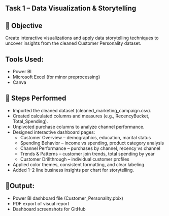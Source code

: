 ## Task 1 – Data Visualization & Storytelling 

## 🎯 Objective
Create interactive visualizations and apply data storytelling techniques to uncover insights from the cleaned Customer Personality dataset.

## Tools Used:

- Power BI
- Microsoft Excel (for minor preprocessing)
- Canva

## 🔧 Steps Performed

- Imported the cleaned dataset (cleaned_marketing_campaign.csv).
- Created calculated columns and measures (e.g., RecencyBucket, Total_Spending).
- Unpivoted purchase columns to analyze channel performance.
- Designed interactive dashboard pages:
  * Customer Overview – demographics, education, marital status
  * Spending Behavior – income vs spending, product category analysis
  * Channel Performance – purchases by channel, recency vs channel
  * Trends & Patterns – customer join trends, total spending by year
  * Customer Drillthrough – individual customer profiles
- Applied color themes, consistent formatting, and clear labeling.
- Added 1–2 line business insights per chart for storytelling.

## 📌Output:

- Power BI dashboard file (Customer_Personality.pbix)
- PDF export of visual report
- Dashboard screenshots for GitHub
